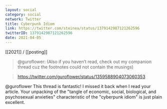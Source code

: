 ```yaml
---
layout: social
category: social
network: Twitter
title: Cyberpunk Idiom
link: https://twitter.com/steinea/status/1379142987121262596
twitterID: 1379142987121262596
date: 2021-04-05
---
```


[[2021]] / [[posting]]

> @guroflower: (Also if you haven’t read, check out my companion thread cuz the footnotes could not contain the musings)

> <https://twitter.com/guroflower/status/1359588904073060353>

@guroflower This thread is fantastic! I missed it back when I read your article. Your unpacking of the "tangle of economic, social, biological, and psychosexual anxieties" characteristic of the "cyberpunk idiom" is just plain excellent.
